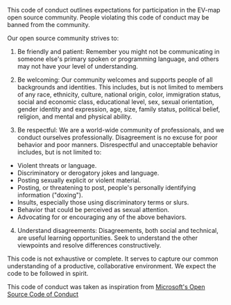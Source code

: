 This code of conduct outlines expectations for participation in the EV-map open source community. People violating this code of conduct may be banned from the community.

Our open source community strives to:

1. Be friendly and patient: Remember you might not be communicating in someone else's primary spoken or programming language, and others may not have your level of understanding.

2. Be welcoming: Our community welcomes and supports people of all backgrounds and identities. This includes, but is not limited to members of any race, ethnicity, culture, national origin, color, immigration status, social and economic class, educational level, sex, sexual orientation, gender identity and expression, age, size, family status, political belief, religion, and mental and physical ability.

3. Be respectful: We are a world-wide community of professionals, and we conduct ourselves professionally. Disagreement is no excuse for poor behavior and poor manners. Disrespectful and unacceptable behavior includes, but is not limited to:
- Violent threats or language.
- Discriminatory or derogatory jokes and language.
- Posting sexually explicit or violent material.
- Posting, or threatening to post, people's personally identifying information ("doxing").
- Insults, especially those using discriminatory terms or slurs.
- Behavior that could be perceived as sexual attention.
- Advocating for or encouraging any of the above behaviors.

4. Understand disagreements: Disagreements, both social and technical, are useful learning opportunities. Seek to understand the other viewpoints and resolve differences constructively.
  
This code is not exhaustive or complete. It serves to capture our common understanding of a productive, collaborative environment. We expect the code to be followed in spirit.

This code of conduct was taken as inspiration from [Microsoft's Open Source Code of Conduct](https://opensource.microsoft.com/codeofconduct/)